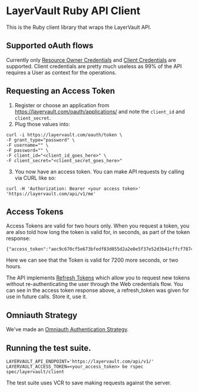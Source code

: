 # LayerVault Ruby API Client

This is the Ruby client library that wraps the LayerVault API.

## Supported oAuth flows

Currently only [Resource Owner Credentials](https://github.com/applicake/doorkeeper/wiki/Using-Resource-Owner-Password-Credentials-flow) and [Client Credentials](https://github.com/applicake/doorkeeper/wiki/Client-Credentials-flow) are supported. Client credentials are pretty much useless as 99% of the API requires a User as context for the operations.

## Requesting an Access Token

1. Register or choose an application from https://layervault.com/oauth/applications/ and note the ```client_id``` and ```client_secret```.
2. Plug those values into:
```
curl -i https://layervault.com/oauth/token \
-F grant_type="password" \
-F username="" \
-F password="" \
-F client_id="<client_id_goes_here>" \
-F client_secret="<client_secret_goes_here>"
```
3. You now have an access token. You can make API requests by calling via CURL like so:

``` curl -H 'Authorization: Bearer <your access token>' 'https://layervault.com/api/v1/me' ```

## Access Tokens

Access Tokens are valid for two hours only. When you request a token, you are also told how long the token is valid for, in seconds, as part of the token response:

```
{"access_token":"aec9c670cf5e673bfedf83d055d2a2e0e5f37e52d3b41cffcf7874f73a7458bf","token_type":"bearer","expires_in":7200,"refresh_token":"afe9c670cf5e673bfedf83d055d2a2e0e5f37e52d3b41cffcf7874f73a7458bf","scope":"user"}
```

Here we can see that the Token is valid for 7200 more seconds, or two hours.

The API implements [Refresh Tokens](https://github.com/applicake/doorkeeper/wiki/Enable-Refresh-Token-Credentials) which allow you to request new tokens without re-authenticating the user through the Web credentials flow. You can see in the access token response above, a refresh_token was given for use in future calls. Store it, use it.

## Omniauth Strategy

We've made an [Omniauth Authentication Strategy](https://github.com/layervault/omniauth-layervault).

## Running the test suite.

```LAYERVAULT_API_ENDPOINT='https://layervault.com/api/v1/' LAYERVAULT_ACCESS_TOKEN=<your_access_token> be rspec spec/layervault/client ```

The test suite uses VCR to save making requests against the server.
